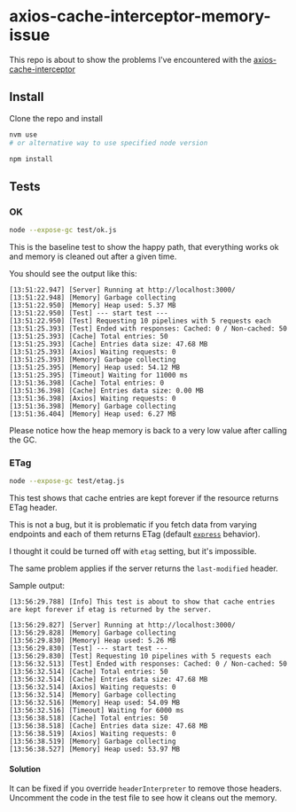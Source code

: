 # axios-cache-interceptor-memory-issue

This repo is about to show the problems I've encountered with the
[axios-cache-interceptor](https://axios-cache-interceptor.js.org/)

## Install

Clone the repo and install

```bash
nvm use
# or alternative way to use specified node version

npm install
```

## Tests

### OK

```bash
node --expose-gc test/ok.js
```

This is the baseline test to show the happy path, that everything works ok
and memory is cleaned out after a given time.

You should see the output like this:

```
[13:51:22.947] [Server] Running at http://localhost:3000/
[13:51:22.948] [Memory] Garbage collecting
[13:51:22.950] [Memory] Heap used: 5.37 MB
[13:51:22.950] [Test] --- start test ---
[13:51:22.950] [Test] Requesting 10 pipelines with 5 requests each
[13:51:25.393] [Test] Ended with responses: Cached: 0 / Non-cached: 50
[13:51:25.393] [Cache] Total entries: 50
[13:51:25.393] [Cache] Entries data size: 47.68 MB
[13:51:25.393] [Axios] Waiting requests: 0
[13:51:25.393] [Memory] Garbage collecting
[13:51:25.395] [Memory] Heap used: 54.12 MB
[13:51:25.395] [Timeout] Waiting for 11000 ms
[13:51:36.398] [Cache] Total entries: 0
[13:51:36.398] [Cache] Entries data size: 0.00 MB
[13:51:36.398] [Axios] Waiting requests: 0
[13:51:36.398] [Memory] Garbage collecting
[13:51:36.404] [Memory] Heap used: 6.27 MB
```

Please notice how the heap memory is back to a very low value after calling the GC.

### ETag

```bash
node --expose-gc test/etag.js
```

This test shows that cache entries are kept forever if the resource returns ETag header.

This is not a bug, but it is problematic if you fetch data from varying endpoints
and each of them returns ETag (default [`express`](https://expressjs.com/) behavior).

I thought it could be turned off with `etag` setting, but it's impossible.

The same problem applies if the server returns the `last-modified` header.

Sample output:

```
[13:56:29.788] [Info] This test is about to show that cache entries are kept forever if etag is returned by the server.

[13:56:29.827] [Server] Running at http://localhost:3000/
[13:56:29.828] [Memory] Garbage collecting
[13:56:29.830] [Memory] Heap used: 5.26 MB
[13:56:29.830] [Test] --- start test ---
[13:56:29.830] [Test] Requesting 10 pipelines with 5 requests each
[13:56:32.513] [Test] Ended with responses: Cached: 0 / Non-cached: 50
[13:56:32.514] [Cache] Total entries: 50
[13:56:32.514] [Cache] Entries data size: 47.68 MB
[13:56:32.514] [Axios] Waiting requests: 0
[13:56:32.514] [Memory] Garbage collecting
[13:56:32.516] [Memory] Heap used: 54.09 MB
[13:56:32.516] [Timeout] Waiting for 6000 ms
[13:56:38.518] [Cache] Total entries: 50
[13:56:38.518] [Cache] Entries data size: 47.68 MB
[13:56:38.519] [Axios] Waiting requests: 0
[13:56:38.519] [Memory] Garbage collecting
[13:56:38.527] [Memory] Heap used: 53.97 MB
```

#### Solution

It can be fixed if you override `headerInterpreter` to remove those headers.
Uncomment the code in the test file to see how it cleans out the memory.
